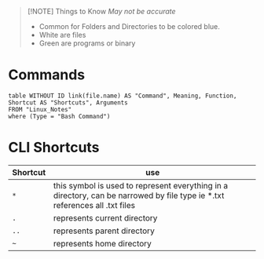
> [!NOTE] Things to Know
> *May not be accurate*
> - Common for Folders and Directories to be colored blue.
> - White are files
> - Green are programs or binary
# Commands

```dataview
table WITHOUT ID link(file.name) AS "Command", Meaning, Function, Shortcut AS "Shortcuts", Arguments
FROM "Linux_Notes"
where (Type = "Bash Command") 
```
# CLI Shortcuts

| Shortcut | use                                                                                                                         |
| -------- | --------------------------------------------------------------------------------------------------------------------------- |
| `*`      | this symbol is used to represent everything in a directory, can be narrowed by file type ie *.txt references all .txt files |
| `.`      | represents current directory                                                                                                |
| `..`     | represents parent directory                                                                                                 |
| `~`      | represents home directory                                                                                                   |
